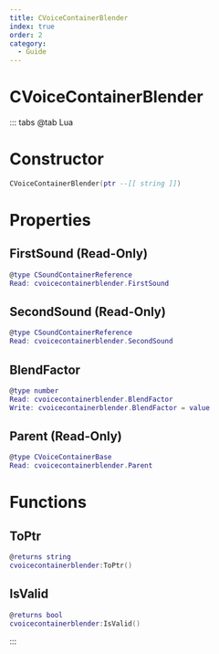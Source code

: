 ```yaml
---
title: CVoiceContainerBlender
index: true
order: 2
category:
  - Guide
---
```


# CVoiceContainerBlender

::: tabs
@tab Lua
# Constructor
```lua
CVoiceContainerBlender(ptr --[[ string ]])
```
# Properties
## FirstSound (Read-Only)
```lua
@type CSoundContainerReference
Read: cvoicecontainerblender.FirstSound
```
## SecondSound (Read-Only)
```lua
@type CSoundContainerReference
Read: cvoicecontainerblender.SecondSound
```
## BlendFactor 
```lua
@type number
Read: cvoicecontainerblender.BlendFactor
Write: cvoicecontainerblender.BlendFactor = value
```
## Parent (Read-Only)
```lua
@type CVoiceContainerBase
Read: cvoicecontainerblender.Parent
```
# Functions
## ToPtr
```lua
@returns string
cvoicecontainerblender:ToPtr()
```
## IsValid
```lua
@returns bool
cvoicecontainerblender:IsValid()
```

:::
